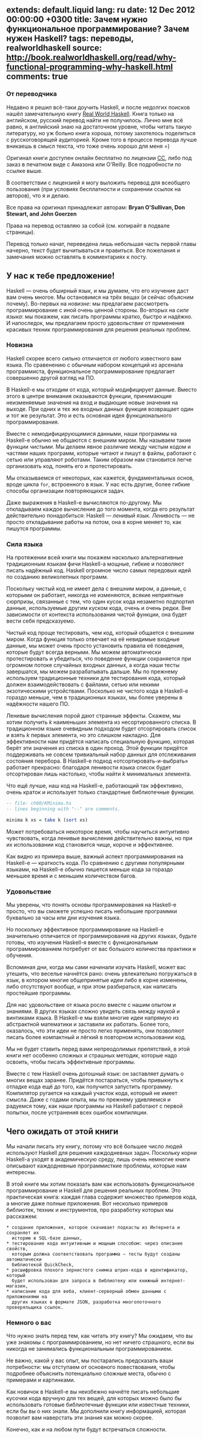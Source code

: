 extends: default.liquid
lang: ru
date: 12 Dec 2012 00:00:00 +0300
title: Зачем нужно функциональное программирование? Зачем нужен Haskell?
tags: переводы, realworldhaskell
source: http://book.realworldhaskell.org/read/why-functional-programming-why-haskell.html
comments: true
---

### От переводчика ###

Недавно я решил всё-таки доучить Haskell, и после недолгих поисков нашёл
замечательную книгу [Real World Haskell][rwh]. Книга только на английском,
русский перевод найти не получилось. Лично мне всё равно, я английский знаю на
достаточном уровне, чтобы читать такую литературу, но уж больно книга хороша,
потому захотелось поделиться с русскоговорящей аудиторией. Кроме того в
процессе перевода лучше вникаешь в смысл текста, что тоже очень хорошо для меня
=)

Оригинал книги доступен онлайн бесплатно по лицензии [CC][license], либо под
заказ в печатном виде с Амазона или O'Reilly. Все подробности по ссылке выше.

В соответствии с лицензией я могу выложить перевод для всеобщего пользования
(при условиях бесплатности и сохранении ссылок на авторов), что я и делаю.

Все права на оригинал принадлежат авторам: **Bryan O'Sullivan, Don Stewart, and
John Goerzen**

Права на перевод оставляю за собой (см. копирайт в подвале страницы).

Перевод только начат, переведена лишь небольшая часть первой главы начерно,
текст будет вычитываться и правиться. Все пожелания и замечания можно оставлять
в комментариях к посту.

[rwh]: http://book.realworldhaskell.org/
[license]: http://creativecommons.org/licenses/by-nc/3.0/

## У нас к тебе предложение! ##

Haskell — очень обширный язык, и мы думаем, что его изучение даст вам очень
многое. Мы остановимся на трёх вещах (и сейчас объясним почему). Во-первых на
*новизне*: мы предлагаем рассмотреть программирование с иной очень ценной
стороны. Во-вторых на *силе языка*: мы покажем, как писать программы кратко,
быстро и надёжно. И напоследок, мы предлагаем просто *удовольствие* от
применения красивых техник программирования для решения реальных проблем.

### Новизна ###

Haskell скорее всего сильно отличается от любого известного вам языка. По
сравенению с обычным набором концепций из арсенала программиста, функциональное
программирование предлагает совершенно другой взгляд на ПО.

В Haskell-е мы отходим от кода, который модифицирует данные. Вместо этого в
центре внимания оказываются функции, принимающие неизменяемые значения на вход
и выдающие новые значения на выходе. При одних и тех же входных данных функция
возвращает один и тот же результат. Это и есть основная идея функционального
программирования.

Вместе с немодифицирующимися данными, наши программы на Haskell-е обычно не
общаются с внешним миром. Мы называем такие функции *чистыми*. Мы делаем явное
различие между чистым кодом и частями наших программ, которые читают и пишут в
файлы, работают с сетью или управляют роботами. Таким образом нам становится
легче организовать код, понять его и протестировать.

Мы отказываемся от некоторых, как кажется, фундаментальных основ, вроде цикла
`for`, встроенного в язык. У нас есть другие, более гибкие способы организации
повторяющихся задач.

Даже выражения в Haskell-е вычисляются по-другому. Мы откладываем каждое
вычисление до того момента, когда его результат действительно понадобиться:
Haskell — *ленивый* язык. *Ленивость* — не просто откладывание работы на потом,
она в корне меняет то, как пишутся программы.

### Сила языка ###

На протяжении всей книги мы покажем насколько альтернативные традиционным
языкам фичи Haskell-а мощные, гибкие и позволяют писать надёжный код. Haskell
огромное число самых передовых идей по созданию великолепных программ.

Поскольку чистый код не имеет дела с внешним миром, а данные, с которыми он
работает, никогда не изменяются, всякие неприятные сюрпризы, связанные с тем,
что один кусок кода незаметно подпортил данные, используемые другим куском
кода, очень и очень редки. Вне зависимости от контекста использования чистой
функции, она будет вести себя предсказуемо.

Чистый код проще тестировать, чем код, который общается с внешним миром. Когда
функция только отвечает на её невидимые входные данные, мы может очень просто
установить правила её поведения, которые будут всегда верными. Мы можем
автоматически протестировать и убедиться, что поведение функции сохраняется при
огромном потоке случайных входных данных, а когда наши тесты завершатся, мы
можем разрабатывать дальше. Мы по прежнему используем традиционные техники для
тестирования кода, который должен взаимодействовать с файлами, сетью или некими
экзотическими устройствами. Посколько не чистого кода в Haskell-е гораздо
меньше, чем в традиционных языках, мы более уверены в надёжности нашего ПО.

Ленивые вычисления порой дают странные эффекты. Скажем, мы хотим получить _k_
наименьших элемента из несортированного списка. В традиционном языке очевидным
подходом будет отсортировать список и взять _k_ первых элемента, но это слишком
накладно. Для эффективности нам придётся написать специальную функцию, которая
берёт эти значения из списка в один проход. Этой функции придётся поддерживать
не совсем тривиальный набор данных для отслеживания состояния перебора. В
Haskell-е подход «отсортировать-и-выбрать» работает прекрасно: благодаря
ленивости языка список будет отсортирован лишь настолько, чтобы найти _k_
минимальных элемента.

Что ещё лучше, наш код на Haskell-е, работающий так эффективно, очень краток и
использует только стандартные библиотечные функции.

```haskell
-- file: ch00/KMinima.hs
-- lines beginning with "--" are comments.

minima k xs = take k (sort xs)
```

Может потребоваться некоторое время, чтобы научиться интуитивно чувствовать,
когда ленивые вычисления действительно важны, но при их использовании код
становится чище, короче и эффективнее.

Как видно из примера выше, важный аспект программирования на Haskell-е —
краткость кода. По сравнению с другими популярными языками, на Haskell-е обычно
пишется меньше кода за гораздо меньшее время и с меньшим количеством багов.

### Удовольствие ###

Мы уверены, что понять основы программирования на Haskell-е просто, что вы сможете
успешно писать небольшие программки буквально за часы или дни изучения языка.

Но поскольку эффективное программирование на Haskell-е значительно отличается
от программирования на других языках, будьте готовы, что изучения Haskell-я вместе
с функциональным программированием потребует от вас большого количества практики
и обучения.

Вспоминая дни, когда мы сами начинали изучать Haskell, может вас утешить, что
веселье начнётся рано: очень увлекательно погружаться в язык, в котором многие
общепринятые идеи либо в корне изменены, либо отсутствуют вообще, и при этом
разбираться, как написать простейшие программы.

Для нас удовольствие от языка росло вместе с нашим опытом и знаниями. В других
языках сложно увидеть связь между наукой и винтиками языка. В Haskell-е мы
взяли многие идеи напрямую из абстрактной математики и заставили их работать.
Более того, оказалось, что эти идеи не просто легко применять, они позволяют
писать более компактный и лёгкий в повторном использовании код.

Мы не будет ставить перед вами непреодолимых препятствий, в этой книги нет
особенно сложных и страшных методик, которые надо освоить, чтобы писать
эффективные программы.

Вместе с тем Haskell очень дотошный язык: он заставляет думать о многих вещах
заранее. Придётся постараться, чтобы привыкнуть к отладке кода ещё до того,
как получится запустить программу. Компилятор ругается на каждый участок кода,
который не имеет смысла. Даже с годами опыта, мы по прежнему удивляемся и радуемся
тому, как наши программы на Haskell работают с первой попытки, после устранения
всех ошибок компиляции.

## Чего ожидать от этой книги ##

Мы начали писать эту книгу, потому что всё большее число людей используют Haskell
для решения каждодневных задач. Поскольку корни Haskell-а уходят в академическую
среду, лишь очень немногие книги описывают каждодневные программисткие проблемы,
которые нам интересны.

В этой книге мы хотим показать вам как использовать функциональное программирование
и Haskell для решения реальных проблем. Это практическая книга: каждая глава содержит
множество примеров кода, а многие даже полные приложения. Вот несколько примеров
библиотек, техник и инструментов, про разработку которых мы расскажем:

    * создание приложения, которое скачивает подкасты из Интернета и сохраняет их
      историю в SQL-базе данных,
    * тестирование кода интуитивным и мощным способом: через описание свойств,
      которым должна соответствовать программа — тесты будут созданы автоматически
      библиотекой QuickCheck,
    * расшифровка плохого зернистого снимка штрих-кода в идентификатор, который
      будет использован для запроса в библиотеку или книжный интернет-магазин,
    * написание кода для веба, клиент-серверный обмен данными с приложениями на
      других языках в формате JSON, разработка многопоточного проверяльщика ссылок.

### Немного о вас ###

Что нужно знать перед тем, как читать эту книгу? Мы ожидаем, что вы уже знакомы
с программированием, но нет ничего страшного, если вы никогда не занимались
функциональным программированием.

Не важно, какой у вас опыт, мы постарались предсказать ваши потребности: мы отступаем
от основного повествования, чтобы подробнее объяснить потенциально сложные места, обычно
с примерами и картинками.

Как новичок в Haskell-е вы неизбежно начнёте писать небольшие кусочки кода
вручную для тех вещей, для которых можно было бы использовать готовые
библиотечные функции или известные техники, если бы вы о них знали. Мы дополнили
книгу информацией, которая позволит вам наверстать эти знания как можно скорее.

Конечно, как и на любом пути будут встречаться сложности.
